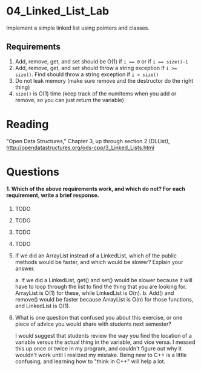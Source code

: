 04_Linked_List_Lab
==================

Implement a simple linked list using pointers and classes.

Requirements
------------

1. Add, remove, get, and set should be O(1) if `i == 0` or if `i == size()-1`
2. Add, remove, get, and set should throw a string exception if `i >= size()`. Find should throw a string exception if `i > size()`
3. Do not leak memory (make sure remove and the destructor do the right thing)
4. `size()` is O(1) time (keep track of the numItems when you add or remove, so you can just return the variable)

Reading
=======
"Open Data Structures," Chapter 3, up through section 2 (DLList), http://opendatastructures.org/ods-cpp/3_Linked_Lists.html

Questions
=========

#### 1. Which of the above requirements work, and which do not? For each requirement, write a brief response.

1. TODO
2. TODO
3. TODO
4. TODO

2. If we did an ArrayList instead of a LinkedList, which of the public methods would be faster, and which would be slower? Explain your answer.
	
	a. If we did a LinkedList, get() and set() would be slower because it will have to loop through the list to find the thing that you are looking for. ArrayList is O(1) for these, while LinkedList is O(n).
	b. Add() and remove() would be faster because ArrayList is O(n) for those functions, and LinkedList is O(1).

3. What is one question that confused you about this exercise, or one piece of advice you would share with students next semester?

	I would suggest that students review the way you find the location of a variable versus the actual thing in the variable, and vice versa. I messed this up once or twice in my program, and couldn't figure out why it wouldn't work until I realized my mistake. Being new to C++ is a little confusing, and learning how to "think in C++" will help a lot.

